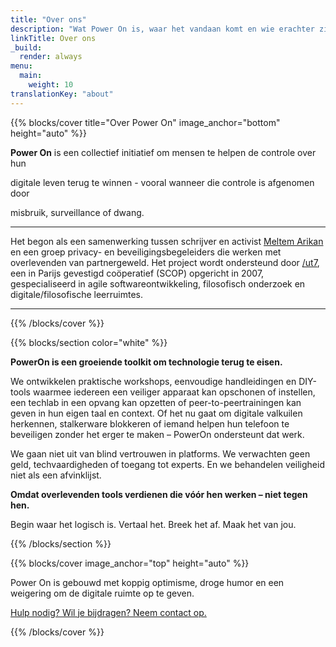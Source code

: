 ```yaml
---
title: "Over ons"
description: "Wat Power On is, waar het vandaan komt en wie erachter zit"
linkTitle: Over ons
_build:
  render: always
menu:
  main:
    weight: 10
translationKey: "about"
---
```


{{% blocks/cover title="Over Power On" image_anchor="bottom" height="auto" %}}

**Power On** is een collectief initiatief om mensen te helpen de controle over hun 

digitale leven terug te winnen - vooral wanneer die controle is afgenomen door 

misbruik, surveillance of dwang.

----

Het begon als een samenwerking tussen schrijver en activist [Meltem Arikan](https://www.meltemarikan.com/) en een groep privacy- en beveiligingsbegeleiders die werken met overlevenden van partnergeweld. Het project wordt ondersteund door [/ut7](https://ut7.fr/), een in Parijs gevestigd coöperatief (SCOP) opgericht in 2007, gespecialiseerd in agile softwareontwikkeling, filosofisch onderzoek en digitale/filosofische leerruimtes.

----

{{% /blocks/cover %}}

{{% blocks/section color="white" %}}

**PowerOn is een groeiende toolkit om technologie terug te eisen.**  

We ontwikkelen praktische workshops, eenvoudige handleidingen en DIY-tools waarmee iedereen een veiliger apparaat kan opschonen of instellen, een techlab in een opvang kan opzetten of peer-to-peertrainingen kan geven in hun eigen taal en context. Of het nu gaat om digitale valkuilen herkennen, stalkerware blokkeren of iemand helpen hun telefoon te beveiligen zonder het erger te maken – PowerOn ondersteunt dat werk.  

We gaan niet uit van blind vertrouwen in platforms. We verwachten geen geld, techvaardigheden of toegang tot experts. En we behandelen veiligheid niet als een afvinklijst.  

**Omdat overlevenden tools verdienen die vóór hen werken – niet tegen hen.**  

Begin waar het logisch is. Vertaal het. Breek het af. Maak het van jou.  

{{% /blocks/section %}}

{{% blocks/cover image_anchor="top" height="auto" %}}

Power On is gebouwd met koppig optimisme, droge humor en een weigering om de digitale ruimte op te geven.

[Hulp nodig? Wil je bijdragen? Neem contact op.](../contact.md)

{{% /blocks/cover %}}
